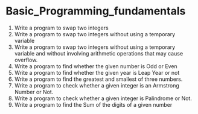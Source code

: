# Basic_Programming_fundamentals

1. Write a program to swap two integers 
2. Write a program to swap two integers without using a temporary variable 
3. Write a program to swap two integers without using a temporary variable and without involving arithmetic operations that may cause overflow. 
4. Write a program to find whether the given number is Odd or Even 
5. Write a program to find whether the given year is Leap Year or not 
6. Write a program to find the greatest and smallest of three numbers. 
7. Write a program to check whether a given integer is an Armstrong Number or Not. 
8. Write a program to check whether a given integer is Palindrome or Not. 
9. Write a program to find the Sum of the digits of a given number 
